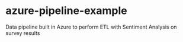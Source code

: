 # azure-pipeline-example
Data pipeline built in Azure to perform ETL with Sentiment Analysis on survey results

